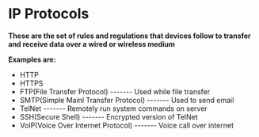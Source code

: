 # IP Protocols

**These are the set of rules and regulations that devices follow to transfer and receive data over a wired or wireless medium**

**Examples are:**
- HTTP
- HTTPS
- FTP(File Transfer Protocol) ------- Used while file transfer
- SMTP(Simple Mainl Transfer Protocol) ------- Used to send email
- TelNet ------- Remotely run system commands on server
- SSH(Secure Shell) ------- Encrypted version of TelNet
- VoIP(Voice Over Internet Protocol) ------- Voice call over internet
